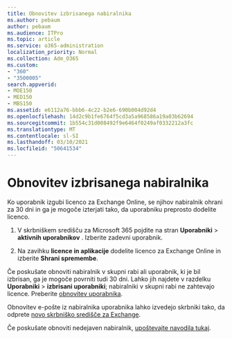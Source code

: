 ```yaml
---
title: Obnovitev izbrisanega nabiralnika
ms.author: pebaum
author: pebaum
ms.audience: ITPro
ms.topic: article
ms.service: o365-administration
localization_priority: Normal
ms.collection: Adm_O365
ms.custom:
- "360"
- "3500005"
search.appverid:
- MOE150
- MED150
- MBS150
ms.assetid: e6112a76-bbb6-4c22-b2e6-690b004d92d4
ms.openlocfilehash: 14d2c9b1fe6764f5cd3a5a968586a19a03b62694
ms.sourcegitcommit: 1b554c31d008492f9e6464f0249af0332212a3fc
ms.translationtype: MT
ms.contentlocale: sl-SI
ms.lasthandoff: 03/10/2021
ms.locfileid: "50641534"
---
```

# <a name="restore-a-deleted-mailbox"></a>Obnovitev izbrisanega nabiralnika

Ko uporabnik izgubi licenco za Exchange Online, se njihov nabiralnik ohrani za 30 dni in ga je mogoče izterjati tako, da uporabniku preprosto dodelite licenco.
  
1. V skrbniškem središču za Microsoft 365 pojdite na stran **Uporabniki** \> **aktivnih uporabnikov** . Izberite zadevni uporabnik.

2. Na zavihku **licence in aplikacije** dodelite licenco za Exchange Online in izberite **Shrani spremembe**.

Če poskušate obnoviti nabiralnik v skupni rabi ali uporabnik, ki je bil izbrisan, ga je mogoče povrniti tudi 30 dni. Lahko jih najdete v razdelku **Uporabniki** \> **izbrisani uporabniki**; nabiralniki v skupni rabi ne zahtevajo licence. Preberite [obnovitev uporabnika](https://docs.microsoft.com/microsoft-365/admin/add-users/restore-user).

Obnovitev e-pošte iz nabiralnika uporabnika lahko izvedejo skrbniki tako, da odprete [novo skrbniško središče za Exchange](https://techcommunity.microsoft.com/t5/exchange-team-blog/a-new-recoverableitems-experience-comes-to-exchange-online/ba-p/1505353).

Če poskušate obnoviti nedejaven nabiralnik, [upoštevajte navodila tukaj](https://docs.microsoft.com/microsoft-365/compliance/recover-an-inactive-mailbox).
  
